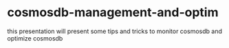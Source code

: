 # cosmosdb-management-and-optim

this presentation will present some tips and tricks to monitor cosmosdb and optimize cosmosdb 
